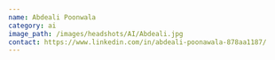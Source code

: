 ```yaml
---
name: Abdeali Poonwala
category: ai
image_path: /images/headshots/AI/Abdeali.jpg
contact: https://www.linkedin.com/in/abdeali-poonawala-878aa1187/
---
```

